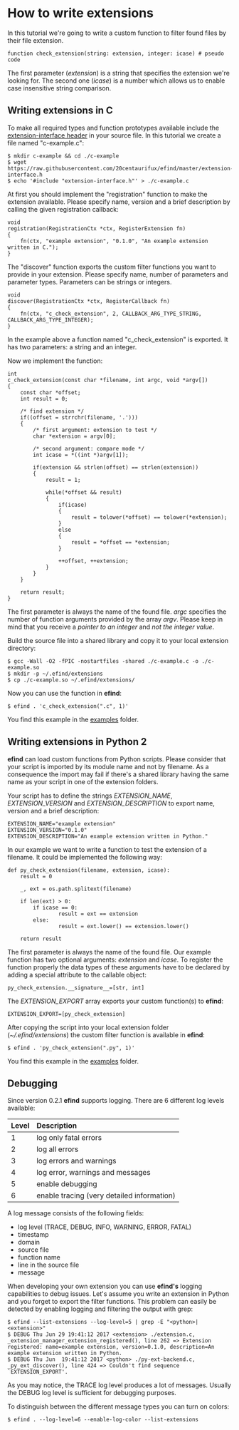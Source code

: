 # How to write extensions

In this tutorial we're going to write a custom function to filter found files by their file extension.

	function check_extension(string: extension, integer: icase) # pseudo code

The first parameter (*extension*) is a string that specifies the extension we're looking for. The second one (*icase*) is a number which allows us to enable case insensitive string comparison.

## Writing extensions in C

To make all required types and function prototypes available include the [extension-interface header](https://github.com/20centaurifux/efind/blob/master/extension-interface.h) in your source file. In this tutorial we create a file named "c-example.c":

	$ mkdir c-example && cd ./c-example
	$ wget https://raw.githubusercontent.com/20centaurifux/efind/master/extension-interface.h
	$ echo '#include "extension-interface.h"' > ./c-example.c

At first you should implement the "registration" function to make the extension available. Please specify name, version and a brief description by calling the given registration callback:

	void
	registration(RegistrationCtx *ctx, RegisterExtension fn)
	{
		fn(ctx, "example extension", "0.1.0", "An example extension written in C.");
	}

The "discover" function exports the custom filter functions you want to provide in your extension. Please specify name, number of parameters and parameter types.  Parameters can be strings or integers.

	void
	discover(RegistrationCtx *ctx, RegisterCallback fn)
	{
		fn(ctx, "c_check_extension", 2, CALLBACK_ARG_TYPE_STRING, CALLBACK_ARG_TYPE_INTEGER);
	}

In the example above a function named "c_check_extension" is exported. It has two parameters: a string and an integer.

Now we implement the function:

	int
	c_check_extension(const char *filename, int argc, void *argv[])
	{
		const char *offset;
		int result = 0;

		/* find extension */
		if((offset = strrchr(filename, '.')))
		{
			/* first argument: extension to test */
			char *extension = argv[0];

			/* second argument: compare mode */
			int icase = *((int *)argv[1]);

			if(extension && strlen(offset) == strlen(extension))
			{
				result = 1;

				while(*offset && result)
				{
					if(icase)
					{
						result = tolower(*offset) == tolower(*extension);
					}
					else
					{
						result = *offset == *extension;
					}

					++offset, ++extension;
				}
			}
		}

		return result;
	}

The first parameter is always the name of the found file. *argc* specifies the number of function arguments provided by the array *argv*. Please keep in mind that you receive a *pointer to an integer* and *not the integer value*.

Build the source file into a shared library and copy it to your local extension directory:

	$ gcc -Wall -O2 -fPIC -nostartfiles -shared ./c-example.c -o ./c-example.so
	$ mkdir -p ~/.efind/extensions
	$ cp ./c-example.so ~/.efind/extensions/

Now you can use the function in **efind**:

	$ efind . 'c_check_extension(".c", 1)'

You find this example in the [examples](https://github.com/20centaurifux/efind/tree/master/examples/c) folder.

## Writing extensions in Python 2

**efind** can load custom functions from Python scripts. Please consider that your script is imported by its module name and not by filename. As a consequence the import may fail if there's a shared library having the same name as your script in one of the extension folders.

Your script has to define the strings *EXTENSION_NAME*, *EXTENSION_VERSION* and *EXTENSION_DESCRIPTION* to export name, version and a brief description:

	EXTENSION_NAME="example extension"
	EXTENSION_VERSION="0.1.0"
	EXTENSION_DESCRIPTION="An example extension written in Python."

In our example we want to write a function to test the extension of a filename. It could be implemented the following way:

	def py_check_extension(filename, extension, icase):
	    result = 0

	    _, ext = os.path.splitext(filename)

	    if len(ext) > 0:
			if icase == 0:
		    		result = ext == extension
			else:
		    		result = ext.lower() == extension.lower()

	    return result

The first parameter is always the name of the found file. Our example function has two optional arguments: *extension* and *icase*. To register the function properly the data types of these arguments have to be declared by adding a special attribute to the callable object:

	py_check_extension.__signature__=[str, int]

The *EXTENSION_EXPORT* array exports your custom function(s) to **efind**:

	EXTENSION_EXPORT=[py_check_extension]

After copying the script into your local extension folder (*~/.efind/extensions*) the custom filter function is available in **efind**:

	$ efind . 'py_check_extension(".py", 1)'

You find this example in the [examples](https://github.com/20centaurifux/efind/tree/master/examples/python) folder.

## Debugging

Since version 0.2.1 **efind** supports logging. There are 6 different log levels available:

| Level  | Description                                |
| :----- | :----------------------------------------- |
| 1      | log only fatal errors                      |
| 2      | log all errors                             |
| 3      | log errors and warnings                    |
| 4      | log error, warnings and messages           |
| 5      | enable debugging                           |
| 6      | enable tracing (very detailed information) |

A log message consists of the following fields:

* log level (TRACE, DEBUG, INFO, WARNING, ERROR, FATAL)
* timestamp
* domain
* source file
* function name
* line in the source file
* message

When developing your own extension you can use **efind's** logging capabilities to debug issues. Let's assume you write an extension in Python and you forget to export the filter functions. This problem can easily be detected by enabling logging and filtering the output with grep:

	$ efind --list-extensions --log-level=5 | grep -E "<python>|<extension>"
	$ DEBUG Thu Jun 29 19:41:12 2017 <extension> ./extension.c, _extension_manager_extension_registered(), line 262 => Extension registered: name=example extension, version=0.1.0, description=An example extension written in Python.
	$ DEBUG Thu Jun  19:41:12 2017 <python> ./py-ext-backend.c, _py_ext_discover(), line 424 => Couldn't find sequence `EXTENSION_EXPORT'.

As you may notice, the TRACE log level produces a lot of messages. Usually the DEBUG log level is sufficient for debugging purposes.

To distinguish between the different message types you can turn on colors:

	$ efind . --log-level=6 --enable-log-color --list-extensions
